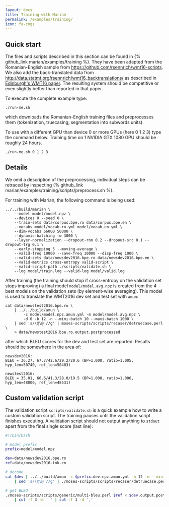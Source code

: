 ```yaml
---
layout: docs
title: Training with Marian
permalink: /examples/training/
icon: fa-cogs
---
```


## Quick start

The files and scripts described in this section can be found in
{% github_link marian/examples/training %}. They have been adapted from the
Romanian-English sample from <https://github.com/rsennrich/wmt16-scripts>. We
also add the back-translated data from
<http://data.statmt.org/rsennrich/wmt16_backtranslations/> as described in
[Edinburgh's WMT16 paper](http://www.aclweb.org/anthology/W16-2323). The
resulting system should be competitive or even slightly better than reported in
that paper.

To execute the complete example type:

```
./run-me.sh
```

which downloads the Romanian-English training files and preprocesses them
(tokenization, truecasing, segmentation into subwords units).

To use with a different GPU than device 0 or more GPUs (here 0 1 2 3) type the
command below. Training time on 1 NVIDIA GTX 1080 GPU should be roughly 24
hours.

```
./run-me.sh 0 1 2 3
```

## Details

We omit a description of the preprocessing, individual steps can be retraced by
inspecting {% github_link marian/examples/training/scripts/preprocess.sh %}.

For training with Marian, the following command is being used:

```
../../build/marian \
    --model model/model.npz \
    --devices 0 --seed 0 \
    --train-sets data/corpus.bpe.ro data/corpus.bpe.en \
    --vocabs model/vocab.ro.yml model/vocab.en.yml \
    --dim-vocabs 66000 50000 \
    --dynamic-batching -w 3000 \
    --layer-normalization --dropout-rnn 0.2 --dropout-src 0.1 --dropout-trg 0.1 \
    --early-stopping 5 --moving-average \
    --valid-freq 10000 --save-freq 10000 --disp-freq 1000 \
    --valid-sets data/newsdev2016.bpe.ro data/newsdev2016.bpe.en \
    --valid-metrics cross-entropy valid-script \
    --valid-script-path ./scripts/validate.sh \
    --log model/train.log --valid-log model/valid.log
```

After training (the training should stop if cross-entropy on the validation set
stops improving) a final model `model/model.avg.npz` is created from the 4 best
models on the validation sets (by element-wise averaging). This model is used
to translate the WMT2016 dev set and test set with `amun`:

```
cat data/newstest2016.bpe.ro \
    | ../../build/amun \
        -c model/model.npz.amun.yml -m model/model.avg.npz \
        -d 0 -b 12 -n --mini-batch 10 --maxi-batch 1000 \
    | sed 's/\@\@ //g' | moses-scripts/scripts/recaser/detruecase.perl \
    > data/newstest2016.bpe.ro.output.postprocessed
```

after which BLEU scores for the dev and test set are reported. Results should
be somewhere in the area of:

```
newsdev2016:
BLEU = 36.27, 67.7/42.6/29.2/20.6 (BP=1.000, ratio=1.005, hyp_len=50740, ref_len=50483)

newstest2016:
BLEU = 35.01, 66.6/41.3/28.0/19.5 (BP=1.000, ratio=1.006, hyp_len=48800, ref_len=48531)
```

## Custom validation script

The validation script `scripts/validate.sh` is a quick example how to write a
custom validation script. The training pauses until the validation script
finishes executing. A validation script should not output anything to `stdout`
apart from the final single score (last line):

```bash
#!/bin/bash

# model prefix
prefix=model/model.npz

dev=data/newsdev2016.bpe.ro
ref=data/newsdev2016.tok.en

# decode
cat $dev | ../../build/amun -c $prefix.dev.npz.amun.yml -b 12 -n --mini-batch 10 --maxi-batch 100 2> /dev/null \
    | sed 's/\@\@ //g' | ./moses-scripts/scripts/recaser/detruecase.perl > $dev.output.postprocessed

# get BLEU
./moses-scripts/scripts/generic/multi-bleu.perl $ref < $dev.output.postprocessed \
    | cut -f 3 -d ' ' | cut -f 1 -d ','
```
